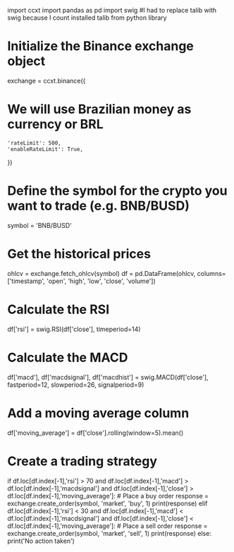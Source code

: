 import ccxt
import pandas as pd
import swig #I had to replace talib with swig because I count installed talib from python library

# Initialize the Binance exchange object
exchange = ccxt.binance({
# We will use Brazilian money as currency or BRL
    'rateLimit': 500,
    'enableRateLimit': True,
})

# Define the symbol for the crypto you want to trade (e.g. BNB/BUSD)
symbol = 'BNB/BUSD'

# Get the historical prices
ohlcv = exchange.fetch_ohlcv(symbol)
df = pd.DataFrame(ohlcv, columns=['timestamp', 'open', 'high', 'low', 'close', 'volume'])

# Calculate the RSI
df['rsi'] = swig.RSI(df['close'], timeperiod=14)

# Calculate the MACD
df['macd'], df['macdsignal'], df['macdhist'] = swig.MACD(df['close'], fastperiod=12, slowperiod=26, signalperiod=9)

# Add a moving average column
df['moving_average'] = df['close'].rolling(window=5).mean()

# Create a trading strategy
if df.loc[df.index[-1],'rsi'] > 70 and df.loc[df.index[-1],'macd'] > df.loc[df.index[-1],'macdsignal'] and df.loc[df.index[-1],'close'] > df.loc[df.index[-1],'moving_average']:
    # Place a buy order
    response = exchange.create_order(symbol, 'market', 'buy', 1)
    print(response)
elif df.loc[df.index[-1],'rsi'] < 30 and df.loc[df.index[-1],'macd'] < df.loc[df.index[-1],'macdsignal'] and df.loc[df.index[-1],'close'] < df.loc[df.index[-1],'moving_average']:
    # Place a sell order
    response = exchange.create_order(symbol, 'market', 'sell', 1)
    print(response)
else:
    print('No action taken')
